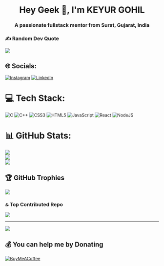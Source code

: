 <h1 align="center">Hey Geek 👋, I'm KEYUR GOHIL</h1>
<h3 align="center">A passionate fullstack mentor from Surat, Gujarat, India</h3>

### ✍️ Random Dev Quote
![](https://quotes-github-readme.vercel.app/api?type=horizontal&theme=merko)

## 🌐 Socials:
[![Instagram](https://img.shields.io/badge/Instagram-%23E4405F.svg?logo=Instagram&logoColor=white)](https://instagram.com/kg.13.12) [![LinkedIn](https://img.shields.io/badge/LinkedIn-%230077B5.svg?logo=linkedin&logoColor=white)](https://linkedin.com/in/www.linkedin.com/in/keyur-gohil-13122k) 

# 💻 Tech Stack:
![C](https://img.shields.io/badge/c-%2300599C.svg?style=for-the-badge&logo=c&logoColor=white) ![C++](https://img.shields.io/badge/c++-%2300599C.svg?style=for-the-badge&logo=c%2B%2B&logoColor=white) ![CSS3](https://img.shields.io/badge/css3-%231572B6.svg?style=for-the-badge&logo=css3&logoColor=white) ![HTML5](https://img.shields.io/badge/html5-%23E34F26.svg?style=for-the-badge&logo=html5&logoColor=white) ![JavaScript](https://img.shields.io/badge/javascript-%23323330.svg?style=for-the-badge&logo=javascript&logoColor=%23F7DF1E) ![React](https://img.shields.io/badge/react-%2320232a.svg?style=for-the-badge&logo=react&logoColor=%2361DAFB) ![NodeJS](https://img.shields.io/badge/node.js-6DA55F?style=for-the-badge&logo=node.js&logoColor=white)
# 📊 GitHub Stats:
![](https://github-readme-stats.vercel.app/api?username=keyurgohil13&theme=dark&hide_border=false&include_all_commits=false&count_private=false)<br/>
![](https://github-readme-streak-stats.herokuapp.com/?user=keyurgohil13&theme=dark&hide_border=false)<br/>
![](https://github-readme-stats.vercel.app/api/top-langs/?username=keyurgohil13&theme=dark&hide_border=false&include_all_commits=false&count_private=false&layout=compact)

## 🏆 GitHub Trophies
![](https://github-profile-trophy.vercel.app/?username=keyurgohil13&theme=radical&no-frame=false&no-bg=false&margin-w=4)


### 🔝 Top Contributed Repo
![](https://github-contributor-stats.vercel.app/api?username=keyurgohil13&limit=5&theme=dark&combine_all_yearly_contributions=true)

---
[![](https://visitcount.itsvg.in/api?id=keyurgohil13&icon=5&color=8)](https://visitcount.itsvg.in)

  ## 💰 You can help me by Donating
  [![BuyMeACoffee](https://img.shields.io/badge/Buy%20Me%20a%20Coffee-ffdd00?style=for-the-badge&logo=buy-me-a-coffee&logoColor=black)](https://buymeacoffee.com/https://buymeacoffee.com/keystack) 

  
<!-- Proudly created with GPRM ( https://gprm.itsvg.in ) -->

